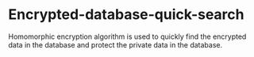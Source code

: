 # Encrypted-database-quick-search
Homomorphic encryption algorithm is used to quickly find the encrypted data in the database and protect the private data in the database.

